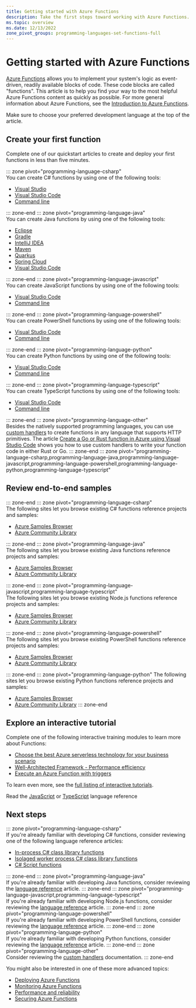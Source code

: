 ```yaml
---
title: Getting started with Azure Functions
description: Take the first steps toward working with Azure Functions.
ms.topic: overview
ms.date: 12/13/2022
zone_pivot_groups: programming-languages-set-functions-full
---
```


# Getting started with Azure Functions

[Azure Functions](./functions-overview.md) allows you to implement your system's logic as event-driven, readily available blocks of code. These code blocks are called "functions". This article is to help you find your way to the most helpful Azure Functions content as quickly as possible. For more general information about Azure Functions, see the [Introduction to Azure Functions](./functions-overview.md).

Make sure to choose your preferred development language at the top of the article. 

## Create your first function

Complete one of our quickstart articles to create and deploy your first functions in less than five minutes. 

::: zone pivot="programming-language-csharp"  
You can create C# functions by using one of the following tools:

+ [Visual Studio](./functions-create-your-first-function-visual-studio.md)
+ [Visual Studio Code](./create-first-function-vs-code-csharp.md)
+ [Command line](./create-first-function-cli-csharp.md)

::: zone-end
::: zone pivot="programming-language-java"  
You can create Java functions by using one of the following tools:

+ [Eclipse](functions-create-maven-eclipse.md )
+ [Gradle](functions-create-first-java-gradle.md)
+ [IntelliJ IDEA](functions-create-maven-intellij.md) 
+ [Maven](create-first-function-cli-java.md)
+ [Quarkus](functions-create-first-quarkus.md)
+ [Spring Cloud](/azure/developer/java/spring-framework/getting-started-with-spring-cloud-function-in-azure?toc=/azure/azure-functions/toc.json)
+ [Visual Studio Code](create-first-function-vs-code-java.md) 

::: zone-end
::: zone pivot="programming-language-javascript"  
You can create JavaScript functions by using one of the following tools:

+ [Visual Studio Code](./create-first-function-vs-code-node.md)
+ [Command line](./create-first-function-cli-node.md)

::: zone-end
::: zone pivot="programming-language-powershell"  
You can create PowerShell functions by using one of the following tools:

+ [Visual Studio Code](./create-first-function-vs-code-powershell.md)
+ [Command line](./create-first-function-cli-powershell.md)

::: zone-end
::: zone pivot="programming-language-python"  
You can create Python functions by using one of the following tools:

+ [Visual Studio Code](./create-first-function-vs-code-python.md)
+ [Command line](./create-first-function-cli-python.md)

::: zone-end
::: zone pivot="programming-language-typescript"  
You can create TypeScript functions by using one of the following tools:

+ [Visual Studio Code](./create-first-function-vs-code-typescript.md)
+ [Command line](./create-first-function-cli-typescript.md)

::: zone-end
::: zone pivot="programming-language-other"  
Besides the natively supported programming languages, you can use [custom handlers](functions-custom-handlers.md) to create functions in any language that supports HTTP primitives. The article [Create a Go or Rust function in Azure using Visual Studio Code](./create-first-function-vs-code-other.md) shows you how to use custom handlers to write your function code in either Rust or Go. 
::: zone-end
::: zone pivot="programming-language-csharp,programming-language-java,programming-language-javascript,programming-language-powershell,programming-language-python,programming-language-typescript" 
## Review end-to-end samples

::: zone-end
::: zone pivot="programming-language-csharp"  
The following sites let you browse existing C# functions reference projects and samples:  

+ [Azure Samples Browser](/samples/browse/?expanded=azure&languages=csharp&products=azure-functions)  
+ [Azure Community Library](https://www.serverlesslibrary.net/?technology=Functions%202.x&language=C%23)

::: zone-end
::: zone pivot="programming-language-java"  
The following sites let you browse existing Java functions reference projects and samples: 

+ [Azure Samples Browser](/samples/browse/?expanded=azure&languages=java&products=azure-functions)
+ [Azure Community Library](https://www.serverlesslibrary.net/?technology=Functions%202.x&language=Java)

::: zone-end
::: zone pivot="programming-language-javascript,programming-language-typescript"  
The following sites let you browse existing Node.js functions reference projects and samples: 

+ [Azure Samples Browser](/samples/browse/?expanded=azure&languages=javascript%2ctypescript&products=azure-functions)
+ [Azure Community Library](https://www.serverlesslibrary.net/?technology=Functions%202.x&language=JavaScript%2CTypeScript)
 
::: zone-end
::: zone pivot="programming-language-powershell"  
The following sites let you browse existing PowerShell functions reference projects and samples: 

+ [Azure Samples Browser](/samples/browse/?expanded=azure&languages=powershell&products=azure-functions)
+ [Azure Community Library](https://www.serverlesslibrary.net/?technology=Functions%202.x&language=PowerShell) 

::: zone-end
::: zone pivot="programming-language-python"
The following sites let you browse existing Python functions reference projects and samples:

+ [Azure Samples Browser](/samples/browse/?expanded=azure&languages=python&products=azure-functions)
+ [Azure Community Library](https://www.serverlesslibrary.net/?technology=Functions%202.x&language=Python) 
::: zone-end

## Explore an interactive tutorial

Complete one of the following interactive training modules to learn more about Functions:

+ [Choose the best Azure serverless technology for your business scenario](/training/modules/serverless-fundamentals/) 
+ [Well-Architected Framework - Performance efficiency](/training/modules/azure-well-architected-performance-efficiency/)
+ [Execute an Azure Function with triggers](/training/modules/execute-azure-function-with-triggers/)

To learn even more, see the [full listing of interactive tutorials](/training/browse/?expanded=azure&products=azure-functions).
 
Read the [JavaScript](./functions-reference-node.md) or [TypeScript](./functions-reference-node.md#typescript) language reference

## Next steps

::: zone pivot="programming-language-csharp"  
If you're already familiar with developing C# functions, consider reviewing one of the following language reference articles:

+ [In-process C# class library functions](./functions-dotnet-class-library.md)
+ [Isolaged worker process C# class library functions](./dotnet-isolated-process-guide.md)
+ [C# Script functions](./functions-reference-csharp.md)

::: zone-end
::: zone pivot="programming-language-java"  
If you're already familiar with developing Java functions, consider reviewing the [language reference](./functions-reference-java.md) article. 
::: zone-end
::: zone pivot="programming-language-javascript,programming-language-typescript"  
If you're already familiar with developing Node.js functions, consider reviewing the [language reference](./functions-reference-node.md) article. 
::: zone-end
::: zone pivot="programming-language-powershell"  
If you're already familiar with developing PowerShell functions, consider reviewing the [language reference](./functions-reference-powershell.md) article. 
::: zone-end
::: zone pivot="programming-language-python"  
If you're already familiar with developing Python functions, consider reviewing the [language reference](./functions-reference-python.md) article. 
::: zone-end
::: zone pivot="programming-language-other"  
Consider reviewing the [custom handlers](functions-custom-handlers.md) documentation. 
::: zone-end

You might also be interested in one of these more advanced topics:

+ [Deploying Azure Functions](./functions-deployment-technologies.md)
+ [Monitoring Azure Functions](./functions-monitoring.md) 
+ [Performance and reliability](./functions-best-practices.md)
+ [Securing Azure Functions](./security-concepts.md)
